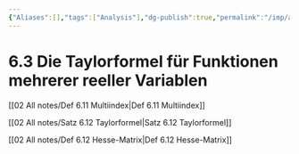 ```yaml
---
{"Aliases":[],"tags":["Analysis"],"dg-publish":true,"permalink":"/imp/analysis-2/6-differentialrechnung-fuer-funktionen-mehrerer-reeller-variablen/6-3-die-taylorformel-fuer-funktionen-mehrerer-reeller-variablen/","dgHomeLink":true,"dgPassFrontmatter":true}
---
```


# 6.3 Die Taylorformel für Funktionen mehrerer reeller Variablen
[[02 All notes/Def 6.11 Multiindex|Def 6.11 Multiindex]]

[[02 All notes/Satz 6.12 Taylorformel|Satz 6.12 Taylorformel]]

[[02 All notes/Def 6.12 Hesse-Matrix|Def 6.12 Hesse-Matrix]]	